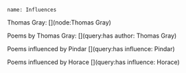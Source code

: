 ```info 
name: Influences
```

Thomas Gray: 
[](node:Thomas Gray)

Poems by Thomas Gray: 
[](query:has author: Thomas Gray)

Poems influenced by Pindar
[](query:has influence: Pindar)

Poems influenced by Horace
[](query:has influence: Horace)
